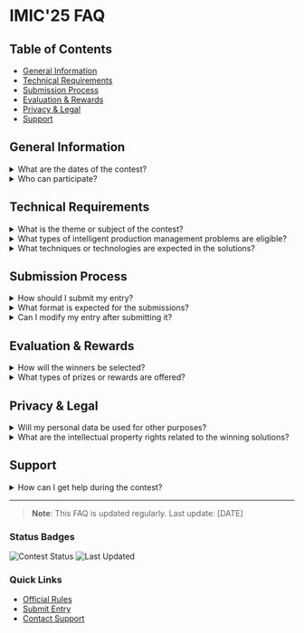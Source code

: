 # IMIC'25 FAQ

## Table of Contents
- [General Information](#general-information)
- [Technical Requirements](#technical-requirements)
- [Submission Process](#submission-process)
- [Evaluation & Rewards](#evaluation--rewards)
- [Privacy & Legal](#privacy--legal)
- [Support](#support)

## General Information
<details>
<summary>What are the dates of the contest?</summary>
  
* Registration and team formation : asap, before May 2025
* Submission of your proposal : end of July 2025
* Annoucements of winners : next SOHOMA edition, september 2025
</details>

<details>
<summary>Who can participate?</summary>
  
* Teams can include both students and faculty researchers
* No limitation on team size
* No specific degree or academic level required
* Open to any combination of students and researchers
</details>

## Technical Requirements
<details>
<summary>What is the theme or subject of the contest?</summary>

The contest description cand be found [here](2025_edition/Instances/SOHOMA24_toy/The_Flexibac_Problem.md)
</details>

<details>
<summary>What types of intelligent production management problems are eligible?</summary>

Eligible problem areas include:
- [Problem type 1]
- [Problem type 2]
- [Problem type 3]
</details>

<details>
<summary>What techniques or technologies are expected in the solutions?</summary>

Accepted technologies include:
- Artificial Intelligence
- Optimization algorithms
- [Other relevant technologies]
</details>

## Submission Process
<details>
<summary>How should I submit my entry?</summary>

Step-by-step submission process:
1. [First step]
2. [Second step]
3. [Final step]
</details>

<details>
<summary>What format is expected for the submissions?</summary>

Accepted formats include:
- Reports
- Code repositories
- Presentations
- [Other format specifications]
</details>

<details>
<summary>Can I modify my entry after submitting it?</summary>

[Modification policy and procedures]
</details>

## Evaluation & Rewards
<details>
<summary>How will the winners be selected?</summary>

Selection criteria include:
- Performance metrics
- Innovation level
- Business impact
- [Other evaluation criteria]
</details>

<details>
<summary>What types of prizes or rewards are offered?</summary>

Prize structure:
- First place: [Prize details]
- Second place: [Prize details]
- [Other rewards]
</details>

## Privacy & Legal
<details>
<summary>Will my personal data be used for other purposes?</summary>

[Privacy policy details]
</details>

<details>
<summary>What are the intellectual property rights related to the winning solutions?</summary>

[IP rights explanation]
</details>

## Support
<details>
<summary>How can I get help during the contest?</summary>

Support channels:
- 📧 Email: [contact@example.com]
- 💬 Discord: [discord link]
- 🌐 Support portal: [portal link]
</details>

---

> **Note**: This FAQ is updated regularly. Last update: [DATE]

### Status Badges
![Contest Status](https://img.shields.io/badge/Contest-Active-green)
![Last Updated](https://img.shields.io/badge/Last%20Updated-November%202024-blue)

### Quick Links
- [Official Rules](#)
- [Submit Entry](#)
- [Contact Support](#)
